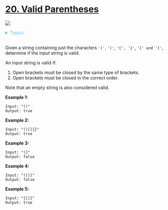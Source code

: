 # [20. Valid Parentheses](https://leetcode.com/problems/valid-parentheses/description/)

![](https://img.shields.io/badge/Difficulty-Easy-green.svg)

<details>
<summary style="color:#4FC3F7">Topics</summary>

* [`String`](https://leetcode.com/tag/string/)
* [`Stack`](https://leetcode.com/tag/stack/)

</details>
<br />


Given a string containing just the characters `'('`, `')'`, `'{', '}'`, `'[' and ']'`, determine if the input string is valid.

An input string is valid if:

 1. Open brackets must be closed by the same type of brackets.
 2. Open brackets must be closed in the correct order.

Note that an empty string is also considered valid.

**Example 1:**

```
Input: "()"
Output: true
```

**Example 2:**

```
Input: "()[]{}"
Output: true
```

**Example 3:**

```
Input: "(]"
Output: false
```

**Example 4:**

```
Input: "([)]"
Output: false
```

**Example 5:**

```
Input: "{[]}"
Output: true
```
